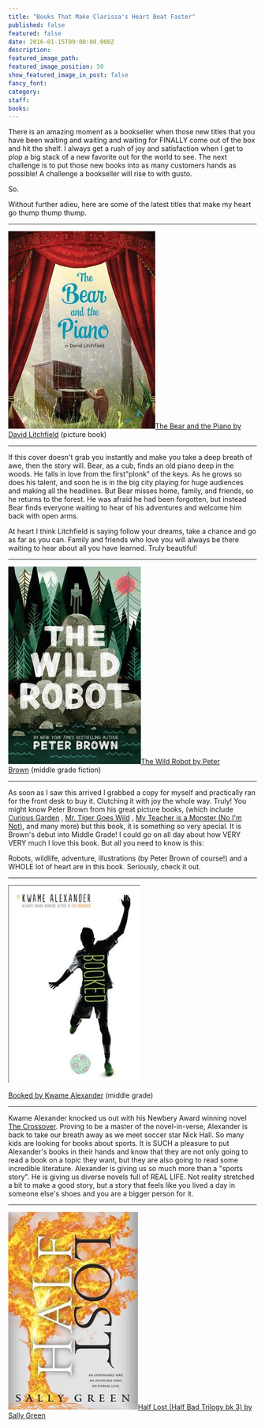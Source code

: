 ```yaml
---
title: "Books That Make Clarissa's Heart Beat Faster"
published: false
featured: false
date: 2016-01-15T09:00:00.000Z
description:
featured_image_path:
featured_image_position: 50
show_featured_image_in_post: false
fancy_font:
category:
staff:
books:
---
```



There is an amazing moment as a bookseller when those new titles that you have been waiting and waiting and waiting for FINALLY come out of the box and hit the shelf. I always get a rush of joy and satisfaction when I get to plop a big stack of a new favorite out for the world to see. The next challenge is to put those new books into as many customers hands as possible! A challenge a bookseller will rise to with gusto.

So.

Without further adieu, here are some of the latest titles that make my heart go thump thump thump.

---

![](/uploads/versions/bearpiano---x----298-400x---.jpg)[The Bear and the Piano by David Litchfield](http://www.brooklinebooksmith-shop.com/book/9780544674547)&nbsp;(picture book)

---

If this cover doesn't grab you instantly and make you take a deep breath of awe, then the story will. Bear, as a cub, finds an old piano deep in the woods. He falls in love from the first"plonk" of the keys. As he grows so does his talent, and soon he is in the big city playing for huge audiences and making all the headlines. But Bear misses home, family, and friends, so he returns to the forest. He was afraid he had been forgotten, but instead Bear finds everyone waiting to hear of his adventures and welcome him back with open arms.&nbsp;

At heart I think Litchfield is saying follow your dreams, take a chance and go as far as you can. Family and friends who love you will always be there waiting to hear about all you have learned. Truly beautiful!

---

![](/uploads/versions/wild-robot---x----269-400x---.jpg)[The Wild Robot by Peter Brown](http://www.brooklinebooksmith-shop.com/book/9780316381994)&nbsp;(middle grade fiction)

---

As soon as I saw this arrived I grabbed a copy for myself and practically ran for the front desk to buy it. Clutching it with joy the whole way. Truly! You might know Peter Brown from his great picture books, (which include [Curious Garden](http://www.brooklinebooksmith-shop.com/book/9780316015479)&nbsp;, [Mr. Tiger Goes Wild](http://www.brooklinebooksmith-shop.com/book/9780316200639)&nbsp;, [My Teacher is a Monster (No I'm Not)](http://www.brooklinebooksmith-shop.com/book/9780316070294), and many more) but this book, it is something so very special. It is Brown's debut into Middle Grade! I could go on all day about how VERY VERY much I love this book. But all you need to know is this:

Robots, wildlife, adventure, illustrations (by Peter Brown of course!) and a WHOLE lot of heart are in this book. Seriously, check it out.&nbsp;

---

![](/uploads/versions/booked---x----267-400x---.jpg)

[Booked by Kwame Alexander](http://www.brooklinebooksmith-shop.com/book/9780544570986)&nbsp;(middle grade)

---

Kwame Alexander knocked us out with his Newbery Award winning novel [The Crossover](http://www.brooklinebooksmith-shop.com/book/9780544107717). Proving to be a master of the novel-in-verse, Alexander is back to take our breath away as we meet soccer star Nick Hall. So many kids are looking for books about sports. It is SUCH a pleasure to put Alexander's books in their hands and know that they are not only going to read a book on a topic they want, but they are also going to read some incredible literature. Alexander is giving us so much more than a "sports story". He is giving us diverse novels full of REAL LIFE. Not reality stretched a bit to make a good story, but a story that feels like you lived a day in someone else's shoes and you are a bigger person for it.

---

![](/uploads/versions/halflaost---x----263-400x---.jpg)[Half Lost (Half Bad Trilogy bk 3) by Sally Green](http://www.brooklinebooksmith-shop.com/book/9780670017140)